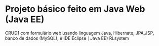 # Projeto básico feito em Java Web (Java EE)
CRUD1 com formulário web usando  linguagem Java, Hibernate, JPA,JSP, banco de dados (MySQL), e IDE Eclipse ( Java EE)
RLsystem
